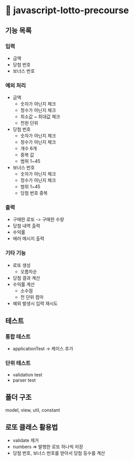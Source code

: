 # 🎰 javascript-lotto-precourse

## 기능 목록

### 입력

- 금액
- 당첨 번호
- 보너스 번호

### 예외 처리

- 금액
  - 숫자가 아닌지 체크
  - 정수가 아닌지 체크
  - 최소값 ~ 최대값 체크
  - 천원 단위
- 당첨 번호
  - 숫자가 아닌지 체크
  - 정수가 아닌지 체크
  - 개수 6개
  - 중복 값
  - 범위 1~45
- 보너스 번호
  - 숫자가 아닌지 체크
  - 정수가 아닌지 체크
  - 범위 1~45
  - 당첨 번호 중복

### 출력

- 구매한 로또 -> 구매한 수량
- 당첨 내역 출력
- 수익률
- 에러 메시지 출력

### 기타 기능

- 로또 생성
  - 오름차순
- 당첨 결과 계산
- 수익률 계산
  - 소수점
  - 천 단위 컴마
- 예외 발생시 입력 재시도

## 테스트

### 통합 테스트

- applicationTest -> 케이스 추가

### 단위 테스트

- validation test
- parser test

## 폴더 구조

model, view, util, constant

## 로또 클래스 활용법

- validate 제거
- numbers => 발행한 로또 하나씩 저장
- 당첨 번호, 보너스 번호를 받아서 당첨 등수를 계산
